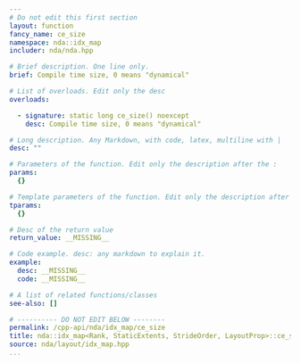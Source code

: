 ```yaml
---
# Do not edit this first section
layout: function
fancy_name: ce_size
namespace: nda::idx_map
includer: nda/nda.hpp

# Brief description. One line only.
brief: Compile time size, 0 means "dynamical"

# List of overloads. Edit only the desc
overloads:

  - signature: static long ce_size() noexcept
    desc: Compile time size, 0 means "dynamical"

# Long description. Any Markdown, with code, latex, multiline with |
desc: ""

# Parameters of the function. Edit only the description after the :
params:
  {}

# Template parameters of the function. Edit only the description after the :
tparams:
  {}

# Desc of the return value
return_value: __MISSING__

# Code example. desc: any markdown to explain it.
example:
  desc: __MISSING__
  code: __MISSING__

# A list of related functions/classes
see-also: []

# ---------- DO NOT EDIT BELOW --------
permalink: /cpp-api/nda/idx_map/ce_size
title: nda::idx_map<Rank, StaticExtents, StrideOrder, LayoutProp>::ce_size
source: nda/layout/idx_map.hpp
...
```



